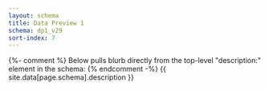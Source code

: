 ```yaml
---
layout: schema
title: Data Preview 1
schema: dp1_v29
sort-index: 7
---
```

{%- comment %} Below pulls blurb directly from the top-level "description:" element in the schema: {% endcomment -%}
{{ site.data[page.schema].description }}
